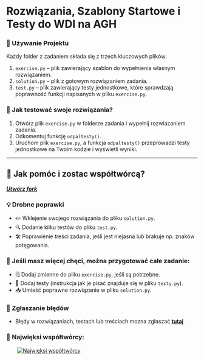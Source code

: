 
# Rozwiązania, Szablony Startowe i Testy do WDI na AGH

### 🔧 Używanie Projektu

Każdy folder z zadaniem składa się z trzech kluczowych plików:

1. `exercise.py` – plik zawierający szablon do wypełnienia własnym rozwiązaniem.
2. `solution.py` – plik z gotowym rozwiązaniem zadania.
3. `test.py` – plik zawierający testy jednostkowe, które sprawdzają poprawność funkcji napisanych w pliku `exercise.py`.

### 🧪 Jak testować swoje rozwiązania?

1. Otwórz plik `exercise.py` w folderze zadania i wypełnij rozwiazaniem zadania.
2. Odkomentuj funkcję `odpaltesty()`.
3. Uruchom plik `exercise.py`, a funkcja `odpaltesty()` przeprowadzi testy jednostkowe na Twoim kodzie i wyświetli wyniki.
---


## 🤝 Jak pomóc i zostac współtwórcą?

[***Utwórz fork***](https://github.com/kamilGie/WDI/fork)

### 💡 Drobne poprawki ### 
- ✏️ Wklejenie swojego rozwiązania do pliku `solution.py`.
- 🔍 Dodanie kilku testów do pliku `test.py`.
- 🛠️ Poprawienie treści zadania, jeśli jest niejasna lub brakuje np. znaków potęgowania.

### 🎯 Jeśli masz więcej chęci, można przygotować całe zadanie:
- 🗒️ Dodaj zmienne do pliku `exercise.py`, jeśli są potrzebne.
- 🧪 Dodaj testy (instrukcja jak je pisać znajduje się w pliku `testy.py`).
- 📥 Umieść poprawne rozwiązanie w pliku `solution.py`.

### 🐛 Zgłaszanie błędów

- Błędy w rozwiązaniach, testach lub treściach  mozna zgłaszać <a href="https://github.com/kamilgie/wdi/issues/new?labels=bug"> ****tutaj**** </a>
### 🗿 Najwięksi współtwórcy:
&nbsp;&nbsp;&nbsp;&nbsp;&nbsp;&nbsp;
<a href="https://github.com/kamilGie/WDI/graphs/contributors">
  <img src="https://contrib.rocks/image?repo=kamilGie/WDI" alt="Najwięksi współtwórcy" />
</a>
